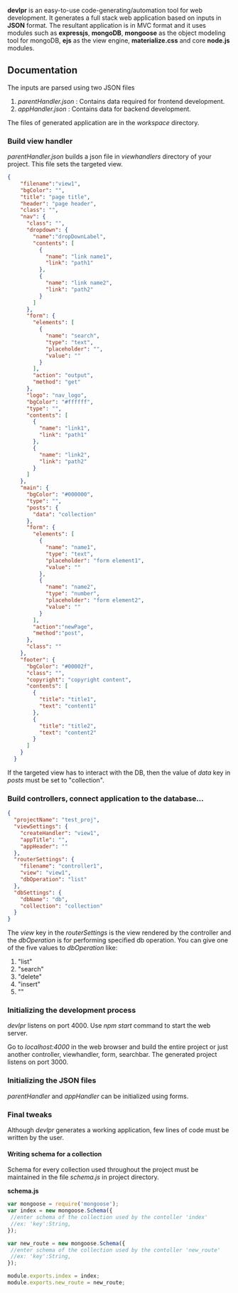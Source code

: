 **devlpr** is an easy-to-use code-generating/automation tool for web development. It generates a full stack web application based on inputs in **JSON** format. The resultant application is in MVC format and it uses modules such as **expressjs**, **mongoDB**, **mongoose** as the object modeling tool for mongoDB, **ejs** as the view engine, **materialize.css** and core **node.js** modules.

## Documentation
The inputs are parsed using two JSON files

1. *parentHandler.json* : Contains data required for frontend development.
2. *appHandler.json* : Contains data for backend development.

The files of generated application are in the *workspace* directory.

### Build view handler
*parentHandler.json* builds a json file in *viewhandlers* directory of your project. This file sets the targeted view.

```JSON
{
    "filename":"view1",
    "bgColor": "",
    "title": "page title",
    "header": "page header",
    "class": "",
    "nav": {
      "class": "",
      "dropdown": {
        "name":"dropDownLabel",
        "contents": [
          {
            "name": "link name1",
            "link": "path1"
          },
          {
            "name": "link name2",
            "link": "path2"
          }
        ]
      },
      "form": {
        "elements": [
          {
            "name": "search",
            "type": "text",
            "placeholder": "",
            "value": ""
          }
        ],
        "action": "output",
        "method": "get"
      },
      "logo": "nav_logo",
      "bgColor": "#ffffff",
      "type": "",
      "contents": [
        {
          "name": "link1",
          "link": "path1"
        },
        {
          "name": "link2",
          "link": "path2"
        }
      ]
    },
    "main": {
      "bgColor": "#000000",
      "type": "",
      "posts": {
        "data": "collection"
      },
      "form": {
        "elements": [
          {
            "name": "name1",
            "type": "text",
            "placeholder": "form element1",
            "value": ""
          },
          {
            "name": "name2",
            "type": "number",
            "placeholder": "form element2",
            "value": ""
          }
        ],
        "action":"newPage",
        "method":"post",
      },
      "class": ""
    },
    "footer": {
      "bgColor": "#00002f",
      "class": "",
      "copyright": "copyright content",
      "contents": [
        {
          "title": "title1",
          "text": "content1"
        },
        {
          "title": "title2",
          "text": "content2"
        }
      ]
    }
  }
```
If the targeted view has to interact with the DB, then the value of *data* key in *posts* must be set to "collection".

### Build controllers, connect application to the database...

```JSON
{
  "projectName": "test_proj",
  "viewSettings": {
    "createHandler": "view1",
    "appTitle": "",
    "appHeader": ""
  },
  "routerSettings": {
    "filename": "controller1",
    "view": "view1",
    "dbOperation": "list"
  },
  "dbSettings": {
    "dbName": "db",
    "collection": "collection"
  }
}
```
The *view* key in the *routerSettings* is the view rendered by the controller and the *dbOperation* is for performing specified db operation. You can give one of the five values to *dbOperation* like:
1. "list"
2. "search"
3. "delete"
4. "insert"
5. ""  

### Initializing the development process
*devlpr* listens on port 4000. Use *npm start* command to start the web server.

Go to *localhost:4000* in the web browser and build the entire project or just another controller, viewhandler, form, searchbar.
The generated project listens on port 3000.

### Initializing the JSON files
*parentHandler* and *appHandler* can be initialized using forms.

### Final tweaks
Although *devlpr* generates a working application, few lines of code must be written by the user.

#### Writing schema for a collection
Schema for every collection used throughout the project must be maintained in the file *schema.js* in project directory.

**schema.js**
```javascript
var mongoose = require('mongoose');
var index = new mongoose.Schema({
 //enter schema of the collection used by the contoller 'index'
 //ex: 'key':String,
});

var new_route = new mongoose.Schema({
 //enter schema of the collection used by the contoller 'new_route'
 //ex: 'key':String,
});

module.exports.index = index;
module.exports.new_route = new_route;
```
